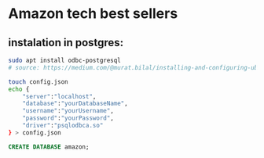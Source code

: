 # Amazon tech best sellers

## instalation in postgres:
```bash
sudo apt install odbc-postgresql
# source: https://medium.com/@murat.bilal/installing-and-configuring-ubuntu-odbc-drivers-for-postgresql-database-c67500e87ead
```

```bash
touch config.json
echo {
    "server":"localhost",
    "database":"yourDatabaseName",
    "username":"yourUsername",
    "password":"yourPassword",
    "driver":"psqlodbca.so"
} > config.json
```

```sql
CREATE DATABASE amazon;
```
